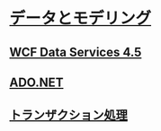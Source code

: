 # [データとモデリング](index.md)
## [WCF Data Services 4.5](wcf/)
## [ADO.NET](adonet/)
## [トランザクション処理](transactions/)

